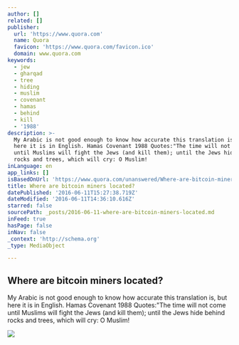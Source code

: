 ```yaml
---
author: []
related: []
publisher:
  url: 'https://www.quora.com'
  name: Quora
  favicon: 'https://www.quora.com/favicon.ico'
  domain: www.quora.com
keywords:
  - jew
  - gharqad
  - tree
  - hiding
  - muslim
  - covenant
  - hamas
  - behind
  - kill
  - '1988'
description: >-
  My Arabic is not good enough to know how accurate this translation is, but
  here it is in English. Hamas Covenant 1988 Quotes:"The time will not come
  until Muslims will fight the Jews (and kill them); until the Jews hide behind
  rocks and trees, which will cry: O Muslim!
inLanguage: en
app_links: []
isBasedOnUrl: 'https://www.quora.com/unanswered/Where-are-bitcoin-miners-located'
title: Where are bitcoin miners located?
datePublished: '2016-06-11T15:27:38.719Z'
dateModified: '2016-06-11T14:36:10.616Z'
starred: false
sourcePath: _posts/2016-06-11-where-are-bitcoin-miners-located.md
inFeed: true
hasPage: false
inNav: false
_context: 'http://schema.org'
_type: MediaObject

---
```

<article style=""><h1>Where are bitcoin miners located?</h1><p>My Arabic is not good enough to know how accurate this translation is, but here it is in English. Hamas Covenant 1988 Quotes:"The time will not come until Muslims will fight the Jews (and kill them); until the Jews hide behind rocks and trees, which will cry: O Muslim!</p><img src="https://qsf.is.quoracdn.net/-images.new_grid.fb_share_default.pnge6dde9cfa6e03c43.png" /></article>